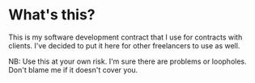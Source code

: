 # What's this?

This is my software development contract that I use for contracts with clients. I've decided to put it here for other freelancers to use as well.

NB: Use this at your own risk. I'm sure there are problems or loopholes. Don't blame me if it doesn't cover you.
